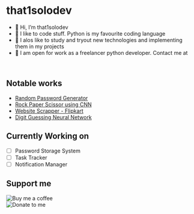 # that1solodev

- 👋 Hi, I’m that1solodev
- 👀 I like to code stuff. Python is my favourite coding language
- 🌱 I alos like to study and tryout new technologies and implementing them in my projects
- 💞 I am open for work as a freelancer python developer. Contact me at <working on it>
<br/>

## Notable works
+ [Random Password Generator](https://github.com/Xyno18/PasswordGenerator)
+ [Rock Paper Scissor using CNN](https://github.com/Xyno18/Rock_Paper_Scissors_with_CNN)
+ [Website Scrapper - Flipkart](https://github.com/Xyno18/Flipkart-Scraper)
+ [Digit Guessing Neural Network](https://github.com/Xyno18/Digit_Guessing_Neural_Network)

## Currently Working on

- [ ] Password Storage System
- [ ] Task Tracker
- [ ] Notification Manager

## Support me
<a href = "https://www.buymeacoffee.com/that1solodev"><img align="left" src="https://www.buymeacoffee.com/assets/img/guidelines/download-assets-sm-3.svg" alt="Buy me a coffee"></a>
<br/>
<a href = "https://www.paypal.com/paypalme/krygo18"><img align="left" src="https://www.paypalobjects.com/webstatic/mktg/Logo/pp-logo-200px.png" alt="Donate to me"></a>
